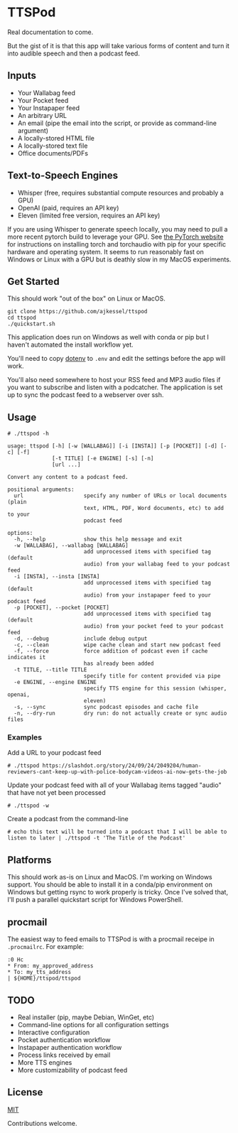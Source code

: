 # TTSPod

Real documentation to come.

But the gist of it is that this app will take various forms of content and turn it into audible speech and then a podcast feed.

## Inputs 

* Your Wallabag feed
* Your Pocket feed
* Your Instapaper feed 
* An arbitrary URL
* An email (pipe the email into the script, or provide as command-line argument)
* A locally-stored HTML file
* A locally-stored text file
* Office documents/PDFs 

## Text-to-Speech Engines

* Whisper (free, requires substantial compute resources and probably a GPU)
* OpenAI (paid, requires an API key)
* Eleven (limited free version, requires an API key)

If you are using Whisper to generate speech locally, you may need to pull a more recent pytorch build to leverage your GPU. See [the PyTorch website](https://pytorch.org/get-started/locally/) for instructions on installing torch and torchaudio with pip for your specific hardware and operating system. It seems to run reasonably fast on Windows or Linux with a GPU but is deathly slow in my MacOS experiments.

## Get Started
This should work "out of the box" on Linux or MacOS.
```
git clone https://github.com/ajkessel/ttspod
cd ttspod
./quickstart.sh
```
This application does run on Windows as well with conda or pip but I haven't automated the install workflow yet.

You'll need to copy [dotenv](dotenv) to `.env` and edit the settings before the app will work.

You'll also need somewhere to host your RSS feed and MP3 audio files if you want to subscribe and listen with a podcatcher. The application is set up to sync the podcast feed to a webserver over ssh.

## Usage
```
# ./ttspod -h

usage: ttspod [-h] [-w [WALLABAG]] [-i [INSTA]] [-p [POCKET]] [-d] [-c] [-f]
              [-t TITLE] [-e ENGINE] [-s] [-n]
              [url ...]

Convert any content to a podcast feed.

positional arguments:
  url                   specify any number of URLs or local documents (plain
                        text, HTML, PDF, Word documents, etc) to add to your
                        podcast feed

options:
  -h, --help            show this help message and exit
  -w [WALLABAG], --wallabag [WALLABAG]
                        add unprocessed items with specified tag (default
                        audio) from your wallabag feed to your podcast feed
  -i [INSTA], --insta [INSTA]
                        add unprocessed items with specified tag (default
                        audio) from your instapaper feed to your podcast feed
  -p [POCKET], --pocket [POCKET]
                        add unprocessed items with specified tag (default
                        audio) from your pocket feed to your podcast feed
  -d, --debug           include debug output
  -c, --clean           wipe cache clean and start new podcast feed
  -f, --force           force addition of podcast even if cache indicates it
                        has already been added
  -t TITLE, --title TITLE
                        specify title for content provided via pipe
  -e ENGINE, --engine ENGINE
                        specify TTS engine for this session (whisper, openai,
                        eleven)
  -s, --sync            sync podcast episodes and cache file
  -n, --dry-run         dry run: do not actually create or sync audio files
```
### Examples
Add a URL to your podcast feed
```
# ./ttspod https://slashdot.org/story/24/09/24/2049204/human-reviewers-cant-keep-up-with-police-bodycam-videos-ai-now-gets-the-job
```
Update your podcast feed with all of your Wallabag items tagged "audio" that have not yet been processed
```
# ./ttspod -w
```
Create a podcast from the command-line
```
# echo this text will be turned into a podcast that I will be able to listen to later | ./ttspod -t 'The Title of the Podcast'
```

## Platforms
This should work as-is on Linux and MacOS. I'm working on Windows support. You should be able to install it in a conda/pip environment on Windows but getting rsync to work properly is tricky. Once I've solved that, I'll push a parallel quickstart script for Windows PowerShell. 

## procmail
The easiest way to feed emails to TTSPod is with a procmail receipe in `.procmailrc`. For example:
```
:0 Hc
* From: my_approved_address
* To: my_tts_address
| ${HOME}/ttspod/ttspod
```

## TODO
* Real installer (pip, maybe Debian, WinGet, etc)
* Command-line options for all configuration settings
* Interactive configuration
* Pocket authentication workflow
* Instapaper authentication workflow
* Process links received by email
* More TTS engines
* More customizability of podcast feed

## License
[MIT](LICENSE)

Contributions welcome.

